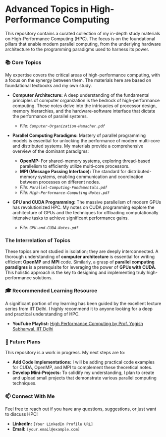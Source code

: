 # Advanced Topics in High-Performance Computing

This repository contains a curated collection of my in-depth study materials on High-Performance Computing (HPC). The focus is on the foundational pillars that enable modern parallel computing, from the underlying hardware architecture to the programming paradigms used to harness its power.

### 📚 Core Topics

My expertise covers the critical areas of high-performance computing, with a focus on the synergy between them. The materials here are based on foundational textbooks and my own study.

*   **Computer Architecture:** A deep understanding of the fundamental principles of computer organization is the bedrock of high-performance computing. These notes delve into the intricacies of processor design, memory hierarchies, and the hardware-software interface that dictate the performance of parallel systems.
    *   *File: `Computer-Organization-Hamacher.pdf`*

*   **Parallel Computing Paradigms:** Mastery of parallel programming models is essential for unlocking the performance of modern multi-core and distributed systems. My materials provide a comprehensive overview of the dominant paradigms:
    *   **OpenMP:** For shared-memory systems, exploring thread-based parallelism to efficiently utilize multi-core processors.
    *   **MPI (Message Passing Interface):** The standard for distributed-memory systems, enabling communication and coordination between processes on different nodes.
    *   *File: `Parallel-Computing-Fundamentals.pdf`*
    *   *File: `High-Performance-Computing-Notes.pdf`*

*   **GPU and CUDA Programming:** The massive parallelism of modern GPUs has revolutionized HPC. My notes on CUDA programming explore the architecture of GPUs and the techniques for offloading computationally intensive tasks to achieve significant performance gains.
    *   *File: `GPU-and-CUDA-Notes.pdf`*

### The Interrelation of Topics

These topics are not studied in isolation; they are deeply interconnected. A thorough understanding of **computer architecture** is essential for writing efficient **OpenMP** and **MPI** code. Similarly, a grasp of **parallel computing paradigms** is a prerequisite for leveraging the power of **GPUs with CUDA**. This holistic approach is the key to designing and implementing truly high-performance solutions.

### 🎓 Recommended Learning Resource

A significant portion of my learning has been guided by the excellent lecture series from IIT Delhi. I highly recommend it to anyone looking for a deep and practical understanding of HPC.

*   **YouTube Playlist:** [High Performance Computing by Prof. Yogish Sabharwal, IIT Delhi](https://youtube.com/playlist?list=PLA4ikJvIwfCFIsDDqdJzYozvdW0ffs_Df&si=f6MI_kf6IbFJmBH8)

### 🚀 Future Plans

This repository is a work in progress. My next steps are to:

*   **Add Code Implementations:** I will be adding practical code examples for CUDA, OpenMP, and MPI to complement these theoretical notes.
*   **Develop Mini-Projects:** To solidify my understanding, I plan to create and upload small projects that demonstrate various parallel computing techniques.

### 📫 Connect With Me

Feel free to reach out if you have any questions, suggestions, or just want to discuss HPC!

*   **LinkedIn:** `[Your LinkedIn Profile URL]`
*   **Email:** `[your.email@example.com]`

